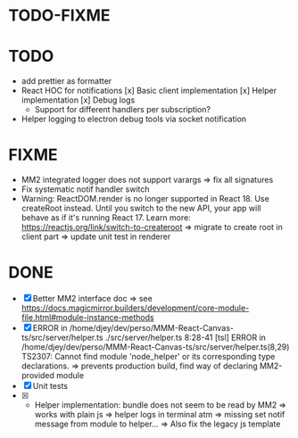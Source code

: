 TODO-FIXME
==========

# TODO
- add prettier as formatter
- React HOC for notifications
  [x] Basic client implementation
  [x] Helper implementation
  [x] Debug logs
  - Support for different handlers per subscription?
- Helper logging to electron debug tools via socket notification

# FIXME
- MM2 integrated logger does not support varargs
  => fix all signatures
- Fix systematic notif handler switch
- Warning: ReactDOM.render is no longer supported in React 18. Use createRoot instead. Until you switch to the new API, your app will behave as if it's running React 17. Learn more: https://reactjs.org/link/switch-to-createroot
  => migrate to create root in client part
  => update unit test in renderer

# DONE
- [x] Better MM2 interface doc
  => see https://docs.magicmirror.builders/development/core-module-file.html#module-instance-methods
- [x] ERROR in /home/djey/dev/perso/MMM-React-Canvas-ts/src/server/helper.ts
./src/server/helper.ts 8:28-41
[tsl] ERROR in /home/djey/dev/perso/MMM-React-Canvas-ts/src/server/helper.ts(8,29)
      TS2307: Cannot find module 'node_helper' or its corresponding type declarations.
  => prevents production build, find way of declaring MM2-provided module
- [x] Unit tests
- [x] - Helper implementation: bundle does not seem to be read by MM2
  => works with plain js
  => helper logs in terminal atm
  => missing set notif message from module to helper...
    => Also fix the legacy js template
